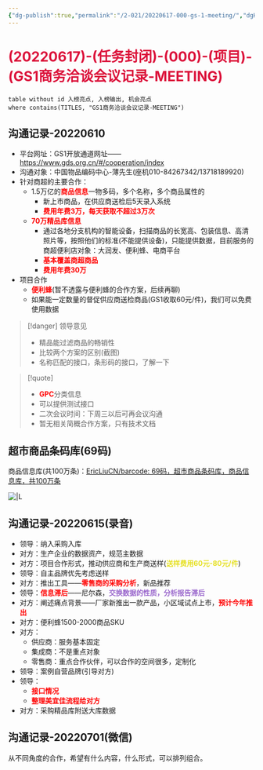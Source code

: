 ```yaml
---
{"dg-publish":true,"permalink":"/2-021/20220617-000-gs-1-meeting/","dgHomeLink":true,"dgPassFrontmatter":false}
---
```



# <font color=#DC143C>(20220617)-(任务封闭)-(000)-(项目)-(GS1商务洽谈会议记录-MEETING)</font>

```dataview
table without id 入榜亮点, 入榜输出, 机会亮点
where contains(TITLES, "GS1商务洽谈会议记录-MEETING")
```

## 沟通记录-20220610
+ 平台网址：GS1开放通道网址——https://www.gds.org.cn/#/cooperation/index
+ 沟通对象：中国物品编码中心-薄先生(座机010-84267342/13718189920)
+ 针对商超的主要合作：
    + 1.5万亿的<strong><font color=#FF0000>商品信息</font></strong>一物多码，多个名称，多个商品属性的
        + 新上市商品，在供应商送检后5天录入系统
        + <strong><font color=#FF0000>费用年费3万，每天获取不超过3万次</font></strong>
    + <strong><font color=#FF0000>70万精品库信息</font></strong>
        + 通过各地分支机构的智能设备，扫描商品的长宽高、包装信息、高清照片等，按照他们的标准(不能提供设备)，只能提供数据，目前服务的商超便利店对象：大润发、便利蜂、电商平台
        + <strong><font color=#FF0000>基本覆盖商超商品</font></strong>
        + <strong><font color=#FF0000>费用年费30万</font></strong>
+ 项目合作
    + <strong><font color=#FF0000>便利蜂</font></strong>(暂不透露与便利蜂的合作方案，后续再聊)
    + 如果能一定数量的督促供应商送检商品(GS1收取60元/件)，我们可以免费使用数据

>[!danger] 领导意见
>+ 精品能过滤商品的畅销性
>+ 比较两个方案的区别(截图)
>+ 名称匹配的接口，条形码的接口，了解一下

>[!quote]
>+ <strong><font color=#FF0000>GPC</font></strong>分类信息
>+ 可以提供测试接口
>+ 二次会议时间：下周三以后可再会议沟通
>+ 暂无相关简概合作方案，只有技术文档

## 超市商品条码库(69码)
商品信息库(共100万条)：[EricLiuCN/barcode: 69码，超市商品条码库，商品信息库，共100万条](https://github.com/EricLiuCN/barcode)

![|L](https://docimg3.docs.qq.com/image/ApAqep88078gH5tD5PURfg.png?w=1090&h=1122)

## 沟通记录-20220615(录音)
+ 领导：纳入采购入库
+ 对方：生产企业的数据资产，规范主数据
+ 对方：项目合作形式，推动供应商和生产商送样(<strong><font color=#E6E022>送样费用60元-80元/件</font></strong>)
+ 领导：自主品牌优先考虑送样
+ 对方：推出工具——<strong><font color=#FF0000>零售商的采购分析</font></strong>，新品推荐
+ 领导：<strong><font color=#FF0000>信息滞后</font></strong>——尼尔森，<strong><font color=#9966CC>交换数据的性质，分析报告滞后</font></strong>
+ 对方：阐述痛点背景——厂家新推出一款产品，小区域试点上市，<strong><font color=#FF0000>预计今年推出</font></strong>
+ 对方：便利蜂1500-2000商品SKU
+ 对方：
    + 供应商：服务基本固定
    + 集成商：不是重点对象
    + 零售商：重点合作伙伴，可以合作的空间很多，定制化
+ 领导：案例自营品牌(引导对方)
+ 领导：
    + <strong><font color=#FF0000>接口情况</font></strong>
    + <strong><font color=#FF0000>整理美宜佳流程给对方</font></strong>
+ 对方：采购精品库附送大库数据

## 沟通记录-20220701(微信)
从不同角度的合作，希望有什么内容，什么形式，可以排列组合。